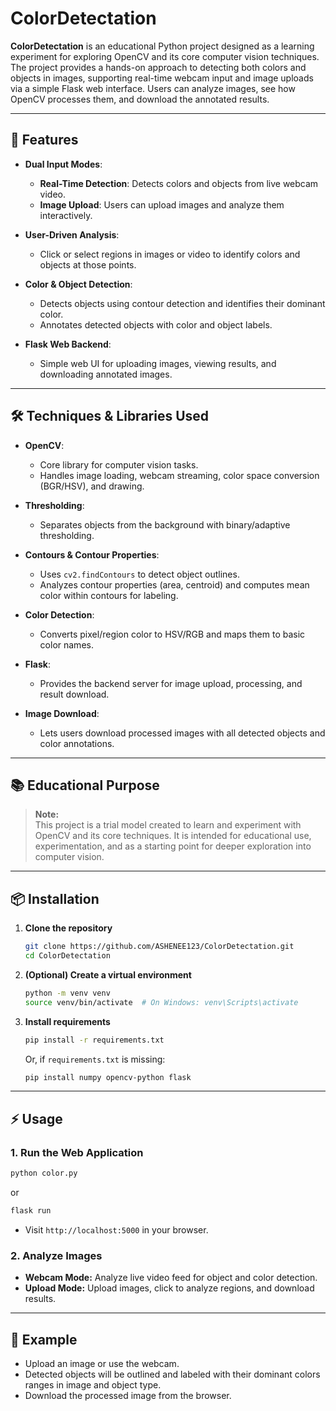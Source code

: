 # ColorDetectation

**ColorDetectation** is an educational Python project designed as a learning experiment for exploring OpenCV and its core computer vision techniques. The project provides a hands-on approach to detecting both colors and objects in images, supporting real-time webcam input and image uploads via a simple Flask web interface. Users can analyze images, see how OpenCV processes them, and download the annotated results.

---

## 🚀 Features

- **Dual Input Modes**:  
  - **Real-Time Detection**: Detects colors and objects from live webcam video.
  - **Image Upload**: Users can upload images and analyze them interactively.

- **User-Driven Analysis**:  
  - Click or select regions in images or video to identify colors and objects at those points.

- **Color & Object Detection**:  
  - Detects objects using contour detection and identifies their dominant color.
  - Annotates detected objects with color and object labels.

- **Flask Web Backend**:  
  - Simple web UI for uploading images, viewing results, and downloading annotated images.

---

## 🛠️ Techniques & Libraries Used

- **OpenCV**:  
  - Core library for computer vision tasks.
  - Handles image loading, webcam streaming, color space conversion (BGR/HSV), and drawing.

- **Thresholding**:  
  - Separates objects from the background with binary/adaptive thresholding.

- **Contours & Contour Properties**:  
  - Uses `cv2.findContours` to detect object outlines.
  - Analyzes contour properties (area, centroid) and computes mean color within contours for labeling.

- **Color Detection**:  
  - Converts pixel/region color to HSV/RGB and maps them to basic color names.

- **Flask**:  
  - Provides the backend server for image upload, processing, and result download.

- **Image Download**:  
  - Lets users download processed images with all detected objects and color annotations.

---

## 📚 Educational Purpose

> **Note:**  
> This project is a trial model created to learn and experiment with OpenCV and its core techniques. It is intended for educational use, experimentation, and as a starting point for deeper exploration into computer vision.

---

## 📦 Installation

1. **Clone the repository**
   ```bash
   git clone https://github.com/ASHENEE123/ColorDetectation.git
   cd ColorDetectation
   ```

2. **(Optional) Create a virtual environment**
   ```bash
   python -m venv venv
   source venv/bin/activate  # On Windows: venv\Scripts\activate
   ```

3. **Install requirements**
   ```bash
   pip install -r requirements.txt
   ```
   Or, if `requirements.txt` is missing:
   ```bash
   pip install numpy opencv-python flask
   ```

---

## ⚡ Usage

### 1. **Run the Web Application**

```bash
python color.py
```
or
```bash
flask run
```
- Visit `http://localhost:5000` in your browser.

### 2. **Analyze Images**

- **Webcam Mode:** Analyze live video feed for object and color detection.
- **Upload Mode:** Upload images, click to analyze regions, and download results.

---

## 🌈 Example

- Upload an image or use the webcam.
- Detected objects will be outlined and labeled with their dominant colors ranges in image and object type.
- Download the processed image from the browser.

